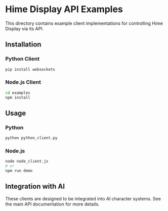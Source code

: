 # Hime Display API Examples

This directory contains example client implementations for controlling Hime Display via its API.

## Installation

### Python Client
```bash
pip install websockets
```

### Node.js Client
```bash
cd examples
npm install
```

## Usage

### Python
```bash
python python_client.py
```

### Node.js
```bash
node node_client.js
# or
npm run demo
```

## Integration with AI

These clients are designed to be integrated into AI character systems. See the main API documentation for more details.
